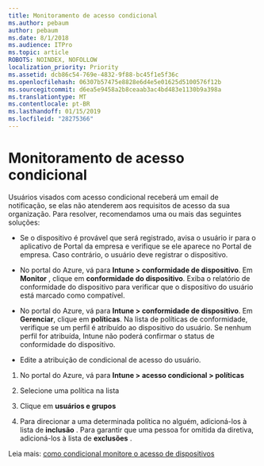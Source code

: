 ```yaml
---
title: Monitoramento de acesso condicional
ms.author: pebaum
author: pebaum
ms.date: 8/1/2018
ms.audience: ITPro
ms.topic: article
ROBOTS: NOINDEX, NOFOLLOW
localization_priority: Priority
ms.assetid: dcb86c54-769e-4832-9f88-bc45f1e5f36c
ms.openlocfilehash: 06307b57475e8828e6d4e5e01625d5100576f12b
ms.sourcegitcommit: d6ea5e9458a2b8ceaab3ac4bd483e1130b9a398a
ms.translationtype: MT
ms.contentlocale: pt-BR
ms.lasthandoff: 01/15/2019
ms.locfileid: "28275366"
---
```

# <a name="monitoring-conditional-access"></a>Monitoramento de acesso condicional

Usuários visados com acesso condicional receberá um email de notificação, se elas não atenderem aos requisitos de acesso da sua organização. Para resolver, recomendamos uma ou mais das seguintes soluções:
  
- Se o dispositivo é provável que será registrado, avisa o usuário ir para o aplicativo de Portal da empresa e verifique se ele aparece no Portal de empresa. Caso contrário, o usuário deve registrar o dispositivo.
    
- No portal do Azure, vá para **Intune \> conformidade de dispositivo**. Em **Monitor** , clique em **conformidade do dispositivo**. Exiba o relatório de conformidade do dispositivo para verificar que o dispositivo do usuário está marcado como compatível. 
    
- No portal do Azure, vá para **Intune \> conformidade de dispositivo**. Em **Gerenciar**, clique em **políticas**. Na lista de políticas de conformidade, verifique se um perfil é atribuído ao dispositivo do usuário. Se nenhum perfil for atribuída, Intune não poderá confirmar o status de conformidade do dispositivo. 
    
- Edite a atribuição de condicional de acesso do usuário.
    
1. No portal do Azure, vá para **Intune \> acesso condicional \> políticas**
    
2. Selecione uma política na lista
    
3. Clique em **usuários e grupos**
    
4. Para direcionar a uma determinada política no alguém, adicioná-los à lista de **inclusão** . Para garantir que uma pessoa for omitida da diretiva, adicioná-los à lista de **exclusões** . 
    
Leia mais: [como condicional monitore o acesso de dispositivos](https://docs.microsoft.com/en-us/intune/conditional-access-exchange-monitor)
  

